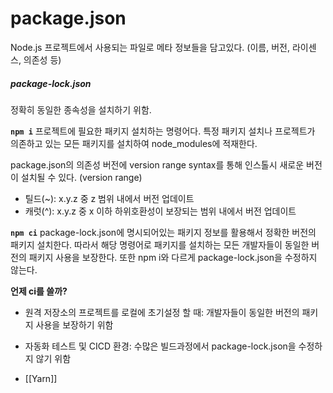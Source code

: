# package.json

Node.js 프로젝트에서 사용되는 파일로 메타 정보들을 담고있다. (이름, 버전, 라이센스, 의존성 등)
##### package-lock.json
정확히 동일한 종속성을 설치하기 위함.

**`npm i`**
프로젝트에 필요한 패키지 설치하는 명령어다. 특정 패키지 설치나 프로젝트가 의존하고 있는 모든 패키지를 설치하여 node_modules에 적재한다.

package.json의 의존성 버전에 version range syntax를 통해 인스톨시 새로운 버전이 설치될 수 있다. (version range)
- 틸드(~): x.y.z 중 z 범위 내에서 버전 업데이트
- 캐럿(^): x.y.z 중 x 이하 하위호환성이 보장되는 범위 내에서 버전 업데이트

**`npm ci`**
package-lock.json에 명시되어있는 패키지 정보를 활용해서 정확한 버전의 패키지 설치한다. 따라서 해당 명령어로 패키지를 설치하는 모든 개발자들이 동일한 버전의 패키지 사용을 보장한다.
또한 npm i와 다르게 package-lock.json을 수정하지 않는다. 

**언제 ci를 쓸까?**
- 원격 저장소의 프로젝트를 로컬에 초기설정 할 때: 개발자들이 동일한 버전의 패키지 사용을 보장하기 위함
- 자동화 테스트 및 CICD 환경: 수많은 빌드과정에서 package-lock.json을 수정하지 않기 위함

- [[Yarn]]